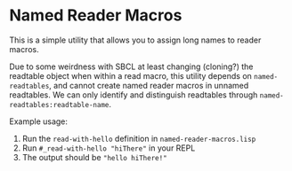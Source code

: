 # Named Reader Macros

This is a simple utility that allows you to assign long names to reader macros.

Due to some weirdness with SBCL at least changing (cloning?) the readtable object when within a read macro, this utility depends on `named-readtables`, and cannot create named reader macros in unnamed readtables. We can only identify and distinguish readtables through `named-readtables:readtable-name`.

Example usage:
1. Run the `read-with-hello` definition in `named-reader-macros.lisp`
2. Run `#_read-with-hello "hiThere"` in your REPL
3. The output should be `"hello hiThere!"`
